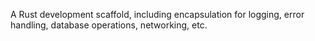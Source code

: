 A Rust development scaffold, including encapsulation for logging, error handling, database operations, networking, etc.
